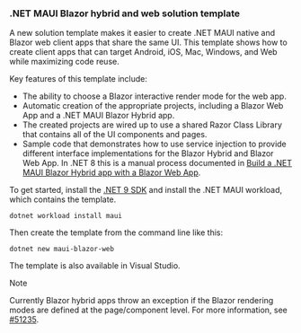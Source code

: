 ### .NET MAUI Blazor hybrid and web solution template

A new solution template makes it easier to create .NET MAUI native and Blazor web client apps that share the same UI. This template shows how to create client apps that can target Android, iOS, Mac, Windows, and Web while maximizing code reuse. 

Key features of this template include:

* The ability to choose a Blazor interactive render mode for the web app.
* Automatic creation of the appropriate projects, including a Blazor Web App and a .NET MAUI Blazor Hybrid app.
* The created projects are wired up to use a shared Razor Class Library that contains all of the UI components and pages.
* Sample code that demonstrates how to use service injection to provide different interface implementations for the Blazor Hybrid and Blazor Web App. In .NET 8 this is a manual process documented in [Build a .NET MAUI Blazor Hybrid app with a Blazor Web App](https://aka.ms/maui-blazor-web).

To get started, install the [.NET 9 SDK](https://get.dot.net/9) and install the .NET MAUI workload, which contains the template.

```dotnetcli
dotnet workload install maui
```

Then create the template from the command line like this:

```dotnetcli
dotnet new maui-blazor-web
```

The template is also available in Visual Studio.
> [!NOTE]
> Currently Blazor hybrid apps throw an exception if the Blazor rendering modes are defined at the page/component level. For more information, see [#51235](https://github.com/dotnet/aspnetcore/issues/51235).
